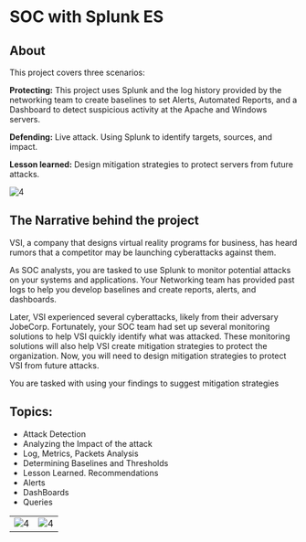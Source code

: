 # SOC with Splunk ES

## About

This project covers three scenarios:

**Protecting:** This project uses Splunk and the log history provided by the networking team to create baselines to set Alerts, Automated Reports, and a Dashboard to detect suspicious activity at the Apache and Windows servers.

**Defending:**  Live attack. Using Splunk to identify targets, sources, and impact.

**Lesson learned:** Design mitigation strategies to protect servers from future attacks.

![4](/Images/2/8.png)

## The Narrative behind the project

VSI, a company that designs virtual reality programs for business, has heard rumors that a competitor may be launching cyberattacks against them. 

As SOC analysts, you are tasked to use Splunk to monitor potential attacks on your systems and applications. Your Networking team has provided past logs to help you develop baselines and create reports, alerts, and dashboards.

Later, VSI experienced several cyberattacks, likely from their adversary JobeCorp. Fortunately, your SOC team had set up several monitoring solutions to help VSI quickly identify what was attacked. These monitoring solutions will also help VSI create mitigation strategies to protect the organization. Now, you will need to design mitigation strategies to protect VSI from future attacks.

You are tasked with using your findings to suggest mitigation strategies

## Topics:
- Attack Detection
- Analyzing the Impact of the attack
- Log, Metrics, Packets Analysis
- Determining Baselines and Thresholds
- Lesson Learned. Recommendations
- Alerts
- DashBoards
- Queries

| | |
| -- | -- |
| ![4](/Images/3/4.png) | ![4](/Images/2/9.png) |


